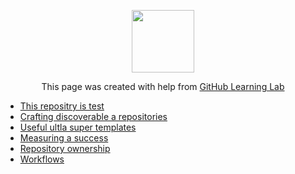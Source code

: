 <p align="center"><img width="100" src="https://lab.github.com/public/images/avatar.png"></p>

<p align="center">This page was created with help from <a href="https://lab.github.com/">GitHub Learning Lab</a></p>

- [This repositry is test](discoverable/)
- [Crafting discoverable a repositories](discoverable/)
- [Useful ultla super templates](templates/)
- [Measuring a success](metrics/)
- [Repository ownership](repo-ownership/)
- [Workflows](workflows/)
